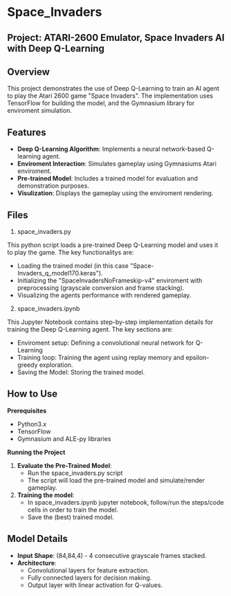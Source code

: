 # Space_Invaders
## Project: ATARI-2600 Emulator, Space Invaders AI with Deep Q-Learning

## Overview
This project demonstrates the use of Deep Q-Learning to train an AI agent to play the Atari 2600 game "Space Invaders". The implementation uses TensorFlow for building the model, and the Gymnasium library for enviroment simulation.

## Features
* **Deep Q-Learning Algorithm**: Implements a neural network-based Q-learning agent.
* **Enviroment Interaction**: Simulates gameplay using Gymnasiums Atari enviroment.
* **Pre-trained Model**: Includes a trained model for evaluation and demonstration purposes.
* **Visulization**: Displays the gameplay using the enviroment rendering.

## Files
1. space_invaders.py

This python script loads a pre-trained Deep Q-Learning model and uses it to play the game. The key functionalitys are:
* Loading the trained model (in this case "Space-Invaders_q_model170.keras").
* Initializing the "SpaceInvadersNoFrameskip-v4" enviroment with preprocessing (grayscale conversion and frame stacking).
* Visualizing the agents performance with rendered gameplay.

2. space_invaders.ipynb

This Jupyter Notebook contains step-by-step implementation details for training the Deep Q-Learning agent. The key sections are:
* Enviroment setup: Defining a convolutional neural network for Q-Learning
* Training loop: Training the agent using replay memory and epsilon-greedy exploration.
* Saving the Model: Storing the trained model. 

## How to Use
**Prerequisites**
* Python3.x
* TensorFlow
* Gymnasium and ALE-py libraries

**Running the Project**
1. **Evaluate the Pre-Trained Model**:
    * Run the space_invaders.py script
    * The script will load the pre-trained model and simulate/render gameplay.
2. **Training the model**:
    * In space_invaders.ipynb jupyter notebook, follow/run the steps/code cells in order to train the model. 
    * Save the (best) trained model.

## Model Details
* **Input Shape**: (84,84,4) - 4 consecutive grayscale frames stacked.
* **Architecture**:
    * Convolutional layers for feature extraction.
    * Fully connected layers for decision making.
    * Output layer with linear activation for Q-values.
